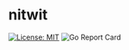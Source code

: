# nitwit
[![License: MIT](https://img.shields.io/badge/License-MIT-yellow.svg)](./LICENSE)
![Go Report Card](https://goreportcard.com/badge/github.com/ynbella/nitwit)

